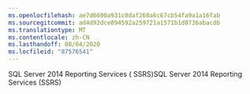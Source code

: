 ```yaml
---
ms.openlocfilehash: ae7d6600a931c0daf260a6c67cb54fa9a1a16fab
ms.sourcegitcommit: ad4d92dce894592a259721a1571b1d8736abacdb
ms.translationtype: MT
ms.contentlocale: zh-CN
ms.lasthandoff: 08/04/2020
ms.locfileid: "87576541"
---
```

<span data-ttu-id="8bf11-101">SQL Server 2014 Reporting Services \( SSRS\)</span><span class="sxs-lookup"><span data-stu-id="8bf11-101">SQL Server 2014 Reporting Services \(SSRS\)</span></span>
